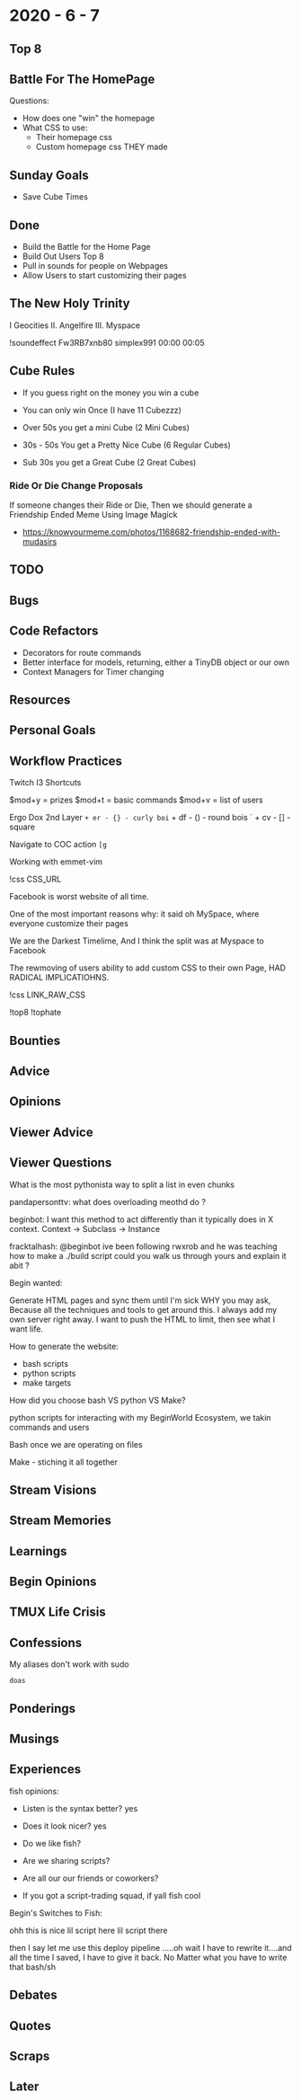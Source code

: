 # 2020 - 6 - 7

## Top 8

## Battle For The HomePage

Questions:

- How does one "win" the homepage
- What CSS to use:
  - Their homepage css
  - Custom homepage css THEY made

## Sunday Goals

- Save Cube Times

## Done

- Build the Battle for the Home Page
- Build Out Users Top 8
- Pull in sounds for people on Webpages
- Allow Users to start customizing their pages

## The New Holy Trinity

I      Geocities
II.    Angelfire
III.   Myspace

!soundeffect Fw3RB7xnb80 simplex991 00:00 00:05

## Cube Rules

- If you guess right on the money you win a cube
- You can only win Once (I have 11 Cubezzz)

- Over 50s you get a mini Cube (2 Mini Cubes)
- 30s - 50s You get a Pretty Nice Cube (6 Regular Cubes)

- Sub 30s you get a Great Cube (2 Great Cubes)

### Ride Or Die Change Proposals

If someone changes their Ride or Die,
Then we should generate a Friendship Ended Meme
Using Image Magick

- <https://knowyourmeme.com/photos/1168682-friendship-ended-with-mudasirs>

## TODO

## Bugs

## Code Refactors

- Decorators for route commands
- Better interface for models, returning, either a TinyDB object or our own
- Context Managers for Timer changing

## Resources

## Personal Goals

## Workflow Practices

Twitch I3 Shortcuts

$mod+y = prizes
$mod+t = basic commands
$mod+v = list of users

Ergo Dox 2nd Layer
` + er - {} - curly boi
` + df - () - round bois
` + cv - [] - square

Navigate to COC action
`[g`

Working with emmet-vim

!css CSS_URL

Facebook is worst website of all time.

One of the most important reasons why:
it said oh MySpace, where everyone customize their pages

We are the Darkest Timelime,
And I think the split was at Myspace to Facebook

The rewmoving of users ability to add custom CSS to their
own Page, HAD RADICAL IMPLICATIOHNS.

!css LINK_RAW_CSS

!top8
!tophate

## Bounties

## Advice

## Opinions

## Viewer Advice

## Viewer Questions

What is the most pythonista way to split a list in even chunks

pandapersonttv: what does overloading meothd do ?

beginbot: I want this method to act differently than it typically does
          in X context.
          Context -> Subclass
                  -> Instance

fracktalhash: @beginbot ive been following rwxrob and he was teaching how to
make a ./build script could you walk us through yours and explain it abit ?

Begin wanted:

Generate HTML pages and sync them until I'm sick
WHY you may ask,
Because all the techniques and tools to get around this.
I always add my own server right away.
I want to push the HTML to limit, then see what I want life.

How to generate the website:

- bash scripts
- python scripts
- make targets

How did you choose bash VS python VS Make?

python scripts for interacting with my BeginWorld Ecosystem,
we takin commands and users

Bash once we are operating on files

Make - stiching it all together

## Stream Visions

## Stream Memories

## Learnings

## Begin Opinions

## TMUX Life Crisis

## Confessions

My aliases don't work with sudo

`doas`

## Ponderings

## Musings

## Experiences

fish opinions:

- Listen is the syntax better? yes
- Does it look nicer? yes
- Do we like fish?

- Are we sharing scripts?
- Are all our our friends or coworkers?

- If you got a script-trading squad, if yall fish cool

Begin's Switches to Fish:

ohh this is nice
lil script here
lil script there

then I say let me use this deploy pipeline
.....oh wait I have to rewrite it....and all the time
I saved, I have to give it back. No Matter what you have to
write that bash/sh

## Debates

## Quotes

## Scraps

## Later
